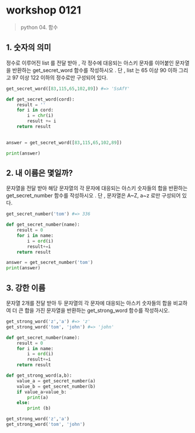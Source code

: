# workshop 0121

> python 04. 함수





## 1. 숫자의 의미



정수로 이루어진 list 를 전달 받아 , 각 정수에 대응되는 아스키 문자를 이어붙인 문자열을 반환하는 get_secret_word 함수를 작성하시오 . 단 , list 는 65 이상 90 이하 그리고 97 이상 122 이하의 정수로만 구성되어 있다.

```python
get_secret_word([83,115,65,102,89]) #=> 'SsAfY'
```

```python
def get_secret_word(cord):
    result = ''
    for i in cord:
        i = chr(i)
        result += i
    return result

 
answer = get_secret_word([83,115,65,102,89])   

print(answer)
```





## 2. 내 이름은 몇일까?

문자열을 전달 받아 해당 문자열의 각 문자에 대응되는 아스키 숫자들의 합을 반환하는 get_secret_number 함수를 작성하시오 . 단 , 문자열은 A~Z, a~z 로만 구성되어 있다.

```python
get_secret_number('tom') #=> 336
```

```python
def get_secret_number(name):
    result = 0
    for i in name:
        i = ord(i)
        result+=i
    return result

answer = get_secret_number('tom')
print(answer)
```



## 3. 강한 이름

문자열 2개를 전달 받아 두 문자열의 각 문자에 대응되는 아스키 숫자들의 합을 비교하여 더 큰 합을 가진 문자열을 반환하는 get_strong_word 함수를 작성하시오.

```python
get_strong_word('z','a') #=> 'z'
get_strong_word('tom', 'john') #=> 'john'
```

```python
def get_secret_number(name):
    result = 0
    for i in name:
        i = ord(i)
        result+=i
    return result

def get_strong_word(a,b):
    value_a = get_secret_number(a)
    value_b = get_secret_number(b)
    if value_a>value_b:
        print(a)
    else:
        print (b)

get_strong_word('z','a')
get_strong_word('tom', 'john')
```

